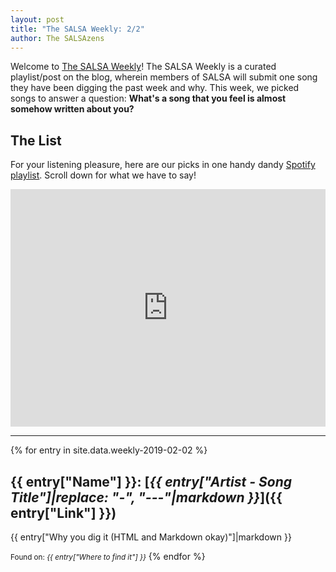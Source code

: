 ```yaml
---
layout: post
title: "The SALSA Weekly: 2/2"
author: The SALSAzens
---
```


Welcome to [The SALSA Weekly](/weekly)! The SALSA Weekly is a curated playlist/post on the blog, wherein members of SALSA will submit one song they have been digging the past week and why. This week, we picked songs to answer a question: **What's a song that you feel is almost somehow written about you?**

<style>
iframe { margin: 0 auto; display: block; width: 100%; }
</style>

## The List

For your listening pleasure, here are our picks in one handy dandy [Spotify
playlist](https://open.spotify.com/user/drabmakyo/playlist/4G34Gpo5sjFO3P2g9ATWzj). Scroll down for what we have to say!

<iframe
src="https://open.spotify.com/embed/user/drabmakyo/playlist/4G34Gpo5sjFO3P2g9ATWzj" width="300" height="380" frameborder="0" allowtransparency="true"></iframe>

-----

{% for entry in site.data.weekly-2019-02-02 %}
## {{ entry["Name"] }}: [*{{ entry["Artist - Song Title"]|replace: "-", "---"|markdown }}*]({{ entry["Link"] }})

{{ entry["Why you dig it (HTML and Markdown okay)"]|markdown }}

<small>Found on: <em>{{ entry["Where to find it"] }}</em></small>
{% endfor %}
